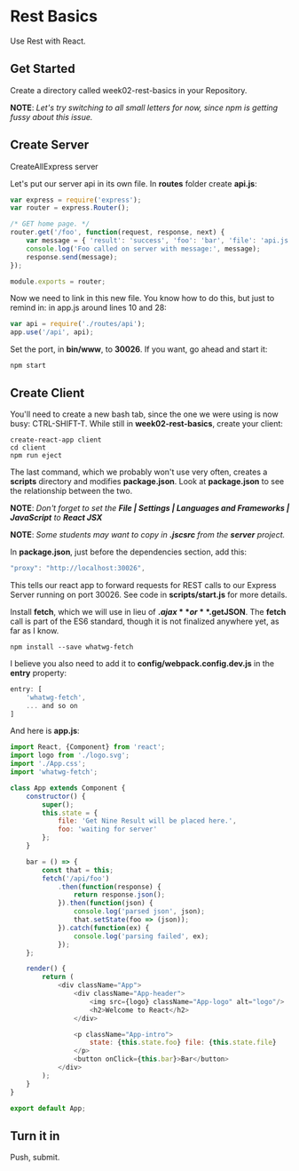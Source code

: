 # Rest Basics

Use Rest with React.

## Get Started

Create a directory called week02-rest-basics in your Repository.

**NOTE**: _Let's try switching to all small letters for now, since npm is getting fussy about this issue._

## Create Server

CreateAllExpress server

Let's put our server api in its own file. In **routes** folder create **api.js**:

```javascript
var express = require('express');
var router = express.Router();

/* GET home page. */
router.get('/foo', function(request, response, next) {
    var message = { 'result': 'success', 'foo': 'bar', 'file': 'api.js' };
    console.log('Foo called on server with message:', message);
    response.send(message);
});

module.exports = router;
```

Now we need to link in this new file. You know how to do this, but just to remind in: in app.js around lines 10 and 28:

```javascript
var api = require('./routes/api');
app.use('/api', api);
```

Set the port, in **bin/www**, to **30026**.
If you want, go ahead and start it:

```
npm start
```

## Create Client

You'll need to create a new bash tab, since the one we were using is now busy: CTRL-SHIFT-T. While still in **week02-rest-basics**, create your client:

```
create-react-app client
cd client
npm run eject
```

The last command, which we probably won't use very often, creates a **scripts** directory and modifies **package.json**. Look at **package.json** to see the relationship between the two.

**NOTE**: _Don't forget to set the **File | Settings | Languages and Frameworks | JavaScript** to **React JSX**_

**NOTE**: _Some students may want to copy in **.jscsrc** from the **server** project._

In **package.json**, just before the dependencies section, add this:

```javascript
"proxy": "http://localhost:30026",
```

This tells our react app to forward requests for REST calls to our Express Server running on port 30026. See code in **scripts/start.js** for more details.

Install **fetch**, which we will use in lieu of **$.ajax** or **$.getJSON**. The **fetch** call is part of the ES6 standard, though it is not finalized anywhere yet, as far as I know.

```
npm install --save whatwg-fetch
```

I believe you also need to add it to **config/webpack.config.dev.js** in the **entry** property:

```javascript
entry: [
    'whatwg-fetch',
    ... and so on
]
```

And here is **app.js**:

```javascript
import React, {Component} from 'react';
import logo from './logo.svg';
import './App.css';
import 'whatwg-fetch';

class App extends Component {
    constructor() {
        super();
        this.state = {
            file: 'Get Nine Result will be placed here.',
            foo: 'waiting for server'
        };
    }

    bar = () => {
        const that = this;
        fetch('/api/foo')
            .then(function(response) {
                return response.json();
            }).then(function(json) {
                console.log('parsed json', json);
                that.setState(foo => (json));
            }).catch(function(ex) {
                console.log('parsing failed', ex);
            });
    };

    render() {
        return (
            <div className="App">
                <div className="App-header">
                    <img src={logo} className="App-logo" alt="logo"/>
                    <h2>Welcome to React</h2>
                </div>

                <p className="App-intro">
                    state: {this.state.foo} file: {this.state.file}
                </p>
                <button onClick={this.bar}>Bar</button>
            </div>
        );
    }
}

export default App;
```

## Turn it in

Push, submit.
